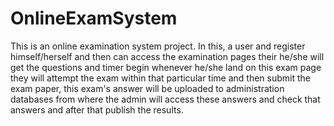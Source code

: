 # OnlineExamSystem
This is an online examination system project. In this, a user and register himself/herself and then can access the examination pages their he/she will get the questions and timer begin whenever he/she land on this exam page they will attempt the exam within that particular time and then submit the exam paper, this exam's answer will be uploaded to administration databases from where the admin will access these answers and check that answers and after that publish the results. 
